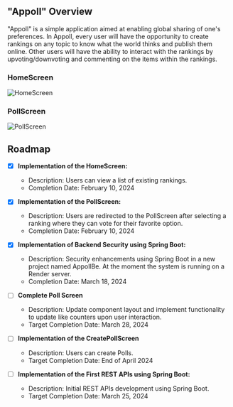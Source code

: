 ## "Appoll" Overview

"Appoll" is a simple application aimed at enabling global sharing of one's preferences. In Appoll, every user will have the opportunity to create rankings on any topic to know what the world thinks and publish them online. Other users will have the ability to interact with the rankings by upvoting/downvoting and commenting on the items within the rankings.

### HomeScreen
![HomeScreen](/path/to/HomeScreen.png)

### PollScreen
![PollScreen](/path/to/PollScreen.png)

## Roadmap

- [x] **Implementation of the HomeScreen:** 
  - Description: Users can view a list of existing rankings.
  - Completion Date: February 10, 2024
  
- [x] **Implementation of the PollScreen:** 
  - Description: Users are redirected to the PollScreen after selecting a ranking where they can vote for their favorite option.
  - Completion Date: February 10, 2024
  
- [x] **Implementation of Backend Security using Spring Boot:** 
  - Description: Security enhancements using Spring Boot in a new project named AppollBe. At the moment the system is running on a Render server.
  - Completion Date: March 18, 2024

- [ ] **Complete Poll Screen** 
  - Description: Update component layout and implement functionality to update like counters upon user interaction.
  - Target Completion Date: March 28, 2024
     
- [ ] **Implementation of the CreatePollScreen** 
  - Description: Users can create Polls.
  - Target Completion Date: End of April 2024

- [ ] **Implementation of the First REST APIs using Spring Boot:** 
  - Description: Initial REST APIs development using Spring Boot.
  - Target Completion Date: March 25, 2024
